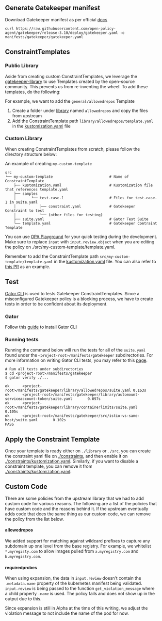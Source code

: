 ## Generate Gatekeeper manifest
Download Gatekeeper manifest as per official [docs](https://open-policy-agent.github.io/gatekeeper/website/docs/install#deploying-a-release-using-prebuilt-image)

```shell
curl https://raw.githubusercontent.com/open-policy-agent/gatekeeper/release-3.10/deploy/gatekeeper.yaml -o manifests/gatekeeper/gatekeeper.yaml
```

## ConstraintTemplates

### Public Library
Aside from creating custom ConstraintTemplates, we leverage the [gatekeeper-library](https://github.com/open-policy-agent/gatekeeper-library/tree/master/library) to use Templates created by the open-source
community. This prevents us from re-inventing the wheel. To add these templates, do the following:

For example, we want to add the `general/allowedrepos` Template
1. Create a folder under [library](library) named `allowedrepos` and copy the files from upstream
1. Add the ConstraintTemplate path `library/allowedrepos/template.yaml` in the [kustomization.yaml](kustomization.yaml) file

### Custom Library
When creating ConstraintTemplates from scratch, please follow the directory structure below:

An example of creating `my-custom-template`
```
src
└── my-custom-template                          # Name of ConstraintTemplate
    ├── kustomization.yaml                      # Kustomization file that references template.yaml
    ├── samples                         
    │       └── test-case-1                     # Files for test-case-1 in suite.yaml
    │           ├── constraint.yaml             # Gatekeeper Constraint to test 
    │           └── (other files for testing)   
    ├── suite.yaml                              # Gator Test Suite                   
    └── template.yaml                           # Gatekeeper Contraint Template
```
You can use [OPA Playground](https://play.openpolicyagent.org/p/UlVJ0E8Vqd) for your quick testing during the development. Make sure to replace `input` with `input.review.object` when you are editing the policy on ./src/my-custom-template/template.yaml.

Remember to add the ConstraintTemplate path `src/my-custom-template/template.yaml` in the [kustomization.yaml](kustomization.yaml) file. You can also refer to [this PR](https://github.tri-ad.tech/TRI-AD/mtfuji-infra/pull/576/files) as an example.

## Test
[Gator CLI](https://open-policy-agent.github.io/gatekeeper/website/docs/gator/) is used to tests Gatekeeper ConstraintTemplates.
Since a misconfigured Gatekeeper policy is a blocking process, we have to create tests in order to be confident about its
deployment. 

### Gator
Follow this [guide](https://open-policy-agent.github.io/gatekeeper/website/docs/gator/#installation) to install Gator CLI

### Running tests
Running the command below will run the tests for all of the `suite.yaml` found under the `<project-root>/manifests/gatekeeper`
subdirectories. For more information on writing Gator CLI tests, you may refer to this [page](https://open-policy-agent.github.io/gatekeeper/website/docs/gator/#suites).

```shell
# Run all tests under subdirectories
$ cd <project-root>/manifests/gatekeeper
$ gator verify ./...

ok      <project-root>/manifests/gatekeeper/library/allowedrepos/suite.yaml 0.163s
ok      <project-root>/manifests/gatekeeper/library/automount-serviceaccount-token/suite.yaml       0.097s
ok      <project-root>/manifests/gatekeeper/library/containerlimits/suite.yaml      0.105s
ok      <project-root>/manifests/gatekeeper/src/istio-vs-same-host/suite.yaml       0.102s
PASS
```

## Apply the Constraint Template
Once your template is ready either on `./library` or `./src`, you can create the constraint yaml file on [./constraints](constraints), and then enable it on [./constraints/kustomization.yaml](constraints/kustomization.yaml). Similarly, if you want to disable a constraint template, you can remove it from [./constraints/kustomization.yaml](constraints/kustomization.yaml).

## Custom Code

There are some policies from the upstream library that we had to add custom code for various reasons. The following
are a list of the policies that have custom code and the reasons behind it. If the upstream eventually adds code that
does the same thing as our custom code, we can remove the policy from the list below.

#### allowedrepos

We added support for matching against wildcard prefixes to capture any subdomain up one level from the base registry.
For example, we whitelist `*.myregisty.com` to allow images pulled from `a.myregistry.com` and `b.myregistry.com`.

#### requiredprobes

When using expansion, the data in `input.review` doesn't contain the `.metadata.name` property of the kubernetes 
manifest being validated. `input.review` is being passed to the function `get_violation_message` where a child 
property `.name` is used. The policy fails and does not show up in the output due to this.

Since expansion is still in Alpha at the time of this writing, we adjust the violation message to not include
the name of the pod for now.
